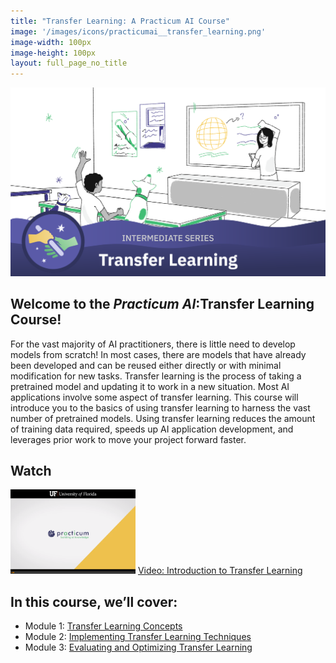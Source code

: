 ```yaml
---
title: "Transfer Learning: A Practicum AI Course"
image: '/images/icons/practicumai__transfer_learning.png'
image-width: 100px
image-height: 100px
layout: full_page_no_title
---
```


![Transfer Learning Course banner](/images/transfer_learning_course_banner.png)

## Welcome to the *Practicum AI*:Transfer Learning Course! 

For the vast majority of AI practitioners, there is little need to develop models from scratch! In most cases, there are models that have already been developed and can be reused either directly or with minimal modification for new tasks. Transfer learning is the process of taking a pretrained model and updating it to work in a new situation. Most AI applications involve some aspect of transfer learning. This course will introduce you to the basics of using transfer learning to harness the vast number of pretrained models. Using transfer learning reduces the amount of training data required, speeds up AI application development, and leverages prior work to move your project forward faster.

## Watch

[![Thumbnail screenshot of a Practicum AI video](/images/video_thumbnail.png)](https://mediasite.video.ufl.edu/Mediasite/Play/0b155340efa54838ba1db49377ccf68e1d) [Video: Introduction to Transfer Learning](https://mediasite.video.ufl.edu/Mediasite/Play/0b155340efa54838ba1db49377ccf68e1d)

## In this course, we’ll cover:

* Module 1: [Transfer Learning Concepts](/transfer_learning/01_transfer_learning_concepts/)
* Module 2: [Implementing Transfer Learning Techniques](/transfer_learning/02_implementing_tl_techniques/)
* Module 3: [Evaluating and Optimizing Transfer Learning](/transfer_learning/03_evaluate_optimize/)


